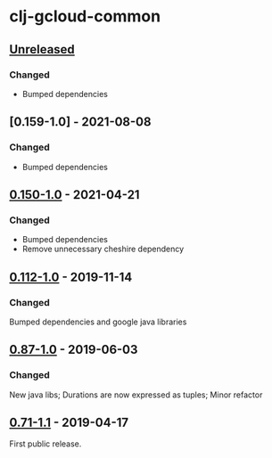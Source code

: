 # clj-gcloud-common

## [Unreleased]

### Changed
* Bumped dependencies

## [0.159-1.0] - 2021-08-08

### Changed
* Bumped dependencies

## [0.150-1.0] - 2021-04-21

### Changed
* Bumped dependencies
* Remove unnecessary cheshire dependency

## [0.112-1.0] - 2019-11-14

### Changed

Bumped dependencies and google java libraries

## [0.87-1.0] - 2019-06-03

### Changed

New java libs; Durations are now expressed as tuples; Minor refactor

## [0.71-1.1] - 2019-04-17

First public release.

[Unreleased]: https://github.com/oscaro/clj-gcloud-common/-/compare/0.150-1.0...devel

[0.150-1.0]: https://github.com/oscaro/clj-gcloud-common/-/compare/0.112-1.0...0.150-1.0
[0.112-1.0]: https://github.com/oscaro/clj-gcloud-common/-/compare/0.87-1.0...0.112-1.0
[0.87-1.0]: https://github.com/oscaro/clj-gcloud-common/-/compare/0.71-1.1...0.87-1.0
[0.71-1.1]: https://github.com/oscaro/clj-gcloud-common/releases/tag/0.71-1.1
